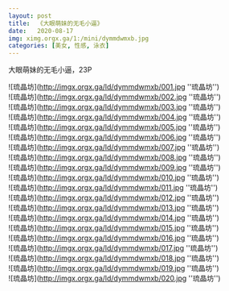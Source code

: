 ```yaml
---
layout: post
title:  《大眼萌妹的无毛小逼》
date:   2020-08-17
img: ximg.orgx.ga/1:/mini/dymmdwmxb.jpg
categories: [美女, 性感, 泳衣]
---
```


大眼萌妹的无毛小逼，23P

![琉晶坊](http://imgx.orgx.ga/ld/dymmdwmxb/001.jpg ''琉晶坊'') <br>
![琉晶坊](http://imgx.orgx.ga/ld/dymmdwmxb/002.jpg ''琉晶坊'') <br>
![琉晶坊](http://imgx.orgx.ga/ld/dymmdwmxb/003.jpg ''琉晶坊'') <br>
![琉晶坊](http://imgx.orgx.ga/ld/dymmdwmxb/004.jpg ''琉晶坊'') <br>
![琉晶坊](http://imgx.orgx.ga/ld/dymmdwmxb/005.jpg ''琉晶坊'') <br>
![琉晶坊](http://imgx.orgx.ga/ld/dymmdwmxb/006.jpg ''琉晶坊'') <br>
![琉晶坊](http://imgx.orgx.ga/ld/dymmdwmxb/007.jpg ''琉晶坊'') <br>
![琉晶坊](http://imgx.orgx.ga/ld/dymmdwmxb/008.jpg ''琉晶坊'') <br>
![琉晶坊](http://imgx.orgx.ga/ld/dymmdwmxb/009.jpg ''琉晶坊'') <br>
![琉晶坊](http://imgx.orgx.ga/ld/dymmdwmxb/010.jpg ''琉晶坊'') <br>
![琉晶坊](http://imgx.orgx.ga/ld/dymmdwmxb/011.jpg ''琉晶坊'') <br>
![琉晶坊](http://imgx.orgx.ga/ld/dymmdwmxb/012.jpg ''琉晶坊'') <br>
![琉晶坊](http://imgx.orgx.ga/ld/dymmdwmxb/013.jpg ''琉晶坊'') <br>
![琉晶坊](http://imgx.orgx.ga/ld/dymmdwmxb/014.jpg ''琉晶坊'') <br>
![琉晶坊](http://imgx.orgx.ga/ld/dymmdwmxb/015.jpg ''琉晶坊'') <br>
![琉晶坊](http://imgx.orgx.ga/ld/dymmdwmxb/016.jpg ''琉晶坊'') <br>
![琉晶坊](http://imgx.orgx.ga/ld/dymmdwmxb/017.jpg ''琉晶坊'') <br>
![琉晶坊](http://imgx.orgx.ga/ld/dymmdwmxb/018.jpg ''琉晶坊'') <br>
![琉晶坊](http://imgx.orgx.ga/ld/dymmdwmxb/019.jpg ''琉晶坊'') <br>
![琉晶坊](http://imgx.orgx.ga/ld/dymmdwmxb/020.jpg ''琉晶坊'') <br>
